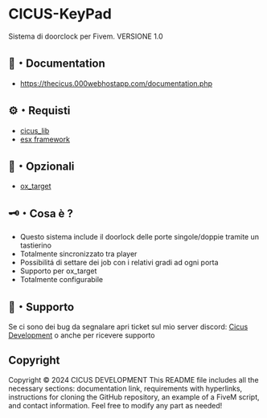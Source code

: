 # CICUS-KeyPad
Sistema di doorclock per Fivem. VERSIONE 1.0

## 📖・Documentation
- https://thecicus.000webhostapp.com/documentation.php

## ⚙️・Requisti
- [cicus_lib](https://github.com/TheCicus/cicus_lib)
- [esx framework](https://github.com/mitlight/es_extended)

## 🔧・Opzionali
- [ox_target](https://github.com/overextended/ox_target)

## 🗝️・Cosa è ?
- Questo sistema include il doorlock delle porte singole/doppie tramite un tastierino
- Totalmente sincronizzato tra player
- Possibilitá di settare dei job con i relativi gradi ad ogni porta
- Supporto per ox_target
- Totalmente configurabile
  
## 📩・Supporto
Se ci sono dei bug da segnalare apri ticket sul mio server discord: [Cicus Development](https://discord.gg/wmW8Nxuh) o anche per ricevere supporto 


## Copyright
Copyright © 2024 CICUS DEVELOPMENT
This README file includes all the necessary sections: documentation link, requirements with hyperlinks, 
instructions for cloning the GitHub repository, an example of a FiveM script, and contact information. 
Feel free to modify any part as needed!


